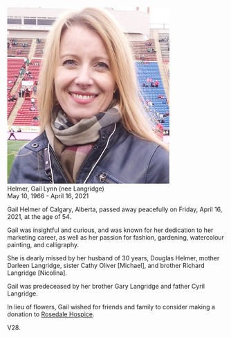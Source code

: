 <div class="photo-main">
  <img src="assets/img/gail-helmer-375x409.jpg" />
</div>

<div class="names">Helmer, Gail Lynn (nee Langridge)</div>
<div class="dates">May 10, 1966 - April 16, 2021</div>
<div class="obit-text">
  <p>Gail Helmer of Calgary, Alberta, passed away peacefully on Friday, April 16, 2021, at the age of 54.</p>
 
  <p>Gail was insightful and curious, and was known for her dedication to her marketing career, as well as her passion for  fashion, gardening, watercolour painting, and calligraphy.</p>
  
  <p>She is dearly missed by her husband of 30 years, Douglas Helmer, mother Darleen Langridge, sister Cathy Oliver [Michael], and brother Richard Langridge [Nicolina].</p>
  
  <p>Gail was predeceased by her brother Gary Langridge and father Cyril Langridge.</p>
  
  <p>In lieu of flowers, Gail wished for friends and family to consider making a donation to <a href="https://www.hospicecalgary.ca/donatenow/" target="_blank">Rosedale Hospice</a>.</p>


</div>

<p>V28.</p>
